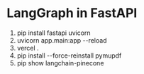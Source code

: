 # LangGraph in FastAPI

1. pip install fastapi uvicorn
2. uvicorn app.main:app --reload
3. vercel .
4. pip install --force-reinstall pymupdf
5. pip show langchain-pinecone